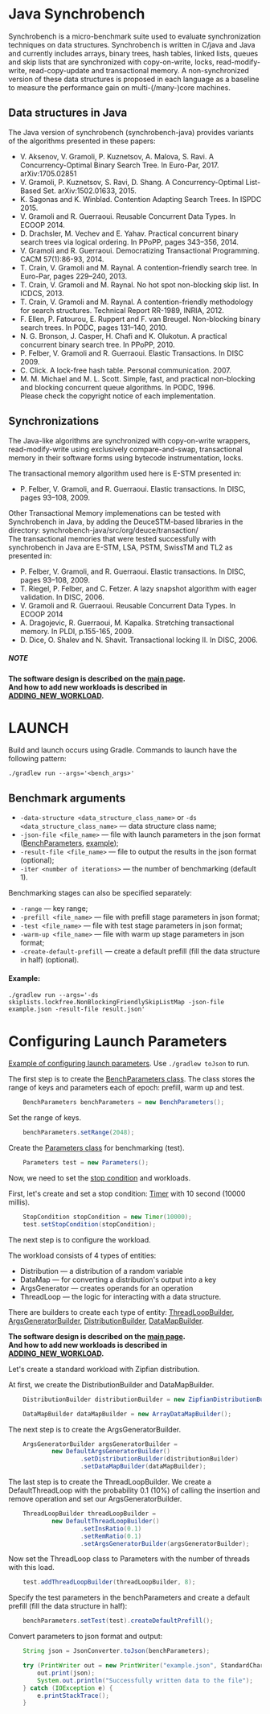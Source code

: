 # Java Synchrobench

Synchrobench is a micro-benchmark suite used to evaluate synchronization
techniques on data structures. Synchrobench is written in C/java and Java and
currently includes arrays, binary trees, hash tables, linked lists, queues and
skip lists that are synchronized with copy-on-write, locks, read-modify-write,
read-copy-update and transactional memory. A non-synchronized version of these
data structures is proposed in each language as a baseline to measure the
performance gain on multi-(/many-)core machines.

## Data structures in Java

The Java version of synchrobench (synchrobench-java) provides variants of the
algorithms presented in these papers:
- V. Aksenov, V. Gramoli, P. Kuznetsov, A. Malova, S. Ravi. A Concurrency-Optimal Binary Search Tree.
  In Euro-Par, 2017. arXiv:1705.02851
- V. Gramoli, P. Kuznetsov, S. Ravi, D. Shang. A Concurrency-Optimal List-Based Set. arXiv:1502.01633, 2015.
- K. Sagonas and K. Winblad. Contention Adapting Search Trees. In ISPDC 2015.
- V. Gramoli and R. Guerraoui. Reusable Concurrent Data Types. In ECOOP 2014.
- D. Drachsler, M. Vechev and E. Yahav. Practical concurrent binary search
  trees via logical ordering. In PPoPP, pages 343–356, 2014.
- V. Gramoli and R. Guerraoui. Democratizing Transactional Programming. CACM
  57(1):86-93, 2014.
- T. Crain, V. Gramoli and M. Raynal. A contention-friendly search tree. In
  Euro-Par, pages 229–240, 2013.
- T. Crain, V. Gramoli and M. Raynal. No hot spot non-blocking skip list. In
  ICDCS, 2013.
- T. Crain, V. Gramoli and M. Raynal. A contention-friendly methodology for
  search structures. Technical Report RR-1989, INRIA, 2012.
- F. Ellen, P. Fatourou, E. Ruppert and F. van Breugel. Non-blocking binary
  search trees. In PODC, pages 131–140, 2010.
- N. G. Bronson, J. Casper, H. Chafi and K. Olukotun. A practical
  concurrent binary search tree. In PPoPP, 2010.
- P. Felber, V. Gramoli and R. Guerraoui. Elastic Transactions. In DISC 2009.
- C. Click. A lock-free hash table. Personal communication. 2007.
- M. M. Michael and M. L. Scott. Simple, fast, and practical non-blocking and
  blocking concurrent queue algorithms. In PODC, 1996.  
  Please check the copyright notice of each implementation.

## Synchronizations

The Java-like algorithms are synchronized with copy-on-write wrappers,
read-modify-write using exclusively compare-and-swap, transactional memory
in their software forms using bytecode instrumentation, locks.

The transactional memory algorithm used here is E-STM presented in:
- P. Felber, V. Gramoli, and R. Guerraoui. Elastic transactions. In DISC, pages
  93–108, 2009.

Other Transactional Memory implemenations can be tested with Synchrobench
in Java, by adding the DeuceSTM-based libraries in the directory:
synchrobench-java/src/org/deuce/transaction/  
The transactional memories that were tested successfully with synchrobench in
Java are E-STM, LSA, PSTM, SwissTM and TL2 as presented in:
- P. Felber, V. Gramoli, and R. Guerraoui. Elastic transactions. In DISC, pages
  93–108, 2009.
- T. Riegel, P. Felber, and C. Fetzer. A lazy snapshot algorithm with eager
  validation. In DISC, 2006.
- V. Gramoli and R. Guerraoui. Reusable Concurrent Data Types. In ECOOP 2014
- A. Dragojevic, R. Guerraoui, M. Kapalka. Stretching transactional memory. In
  PLDI, p.155-165, 2009.
- D. Dice, O. Shalev and N. Shavit. Transactional locking II. In DISC, 2006.


[//]: # (# SETUP)

[//]: # (The project has the following structure:)

[//]: # (```shell)

[//]: # (./src)

[//]: # (├── arrays)

[//]: # (├── contention)

[//]: # (├── hashtables)

[//]: # (├── kotlin)

[//]: # (├── linkedlists)

[//]: # (├── org)

[//]: # (├── queues)

[//]: # (├── skiplists)

[//]: # (└── trees)

[//]: # (```)

[//]: # (The main folders to pay attention to are [ds]&#40;./ds&#41; and [microbench]&#40;./microbench/&#41;. )
[//]: # (The first one stands for data structures - all available for benchmarking data structures are stored there. )
[//]: # (The latter stands for launching benchmarks and there you can specify many arguments, )
[//]: # (in particular, [different workloads]&#40;./WORKLOADS.md&#41;.  )

##### NOTE
[//]: # (**The software design is described in [SOFTWARE_DESIGN]&#40;SOFTWARE_DESIGN.md&#41;.**  )
**The software design is described on the [main page](./../README.md#software-design).**  
**And how to add new workloads is described in [ADDING_NEW_WORKLOAD](ADDING_NEW_WORKLOAD.md).**



[//]: # (Before launching benchmarks for different data structures --- )
[//]: # (it's necessary to build the project, and it can be done with the following command:)

[//]: # (```shell)
[//]: # ()
[//]: # (cd setbench/microbench)
[//]: # (make -j)
[//]: # (```)


# LAUNCH

Build and launch occurs using Gradle.
Commands to launch have the following pattern:

```shell
./gradlew run --args='<bench_args>'
```

## Benchmark arguments

+ `-data-structure <data_structure_class_name>` or `-ds <data_structure_class_name>` — data structure class name;
+ `-json-file <file_name>` — file with launch parameters in the json format
  ([BenchParameters](src/contention/benchmark/workload/BenchParameters.java), [example](src/contention/benchmark/json/JsonExample.java));
+ `-result-file <file_name>` — file to output the results in the json format (optional);
+ `-iter <number of iterations>` — the number of benchmarking (default 1).

Benchmarking stages can also be specified separately:

+ `-range` — key range;
+ `-prefill <file_name>` — file with prefill stage parameters in json format;
+ `-test <file_name>` — file with test stage parameters in json format;
+ `-warm-up <file_name>` — file with warm up stage parameters in json format;
+ `-create-default-prefill` — create a default prefill (fill the data structure in half) (optional).

#### Example:
```shell
./gradlew run --args='-ds skiplists.lockfree.NonBlockingFriendlySkipListMap -json-file example.json -result-file result.json'
```

# Configuring Launch Parameters

[Example of configuring launch parameters](src/contention/benchmark/json/JsonExample.java).
Use `./gradlew toJson` to run.

The first step is to create the [BenchParameters class](src/contention/benchmark/workload/BenchParameters.java).
The class stores the range of keys and parameters each of epoch: prefill, warm up and test.

```java
    BenchParameters benchParameters = new BenchParameters();
```

Set the range of keys.

```java
    benchParameters.setRange(2048);
```

Create the [Parameters class](src/contention/benchmark/workload/Parameters.java) for benchmarking (test).

```java
    Parameters test = new Parameters();
```

Now, we need to set the [stop condition](src/contention/benchmark/workload/stop/condition/StopCondition.java) and workloads.

First, let's create and set a stop condition: [Timer](src/contention/benchmark/workload/stop/condition/Timer.java) with 10 second (10000 millis).

```java
    StopCondition stopCondition = new Timer(10000);
    test.setStopCondition(stopCondition);
```

The next step is to configure the workload.

The workload consists of 4 types of entities:
+ Distribution — a distribution of a random variable
+ DataMap — for converting a distribution's output into a key
+ ArgsGenerator — creates operands for an operation
+ ThreadLoop — the logic for interacting with a data structure.

There are builders to create each type of entity:
[ThreadLoopBuilder](src/contention/benchmark/workload/thread/loops/abstractions/ThreadLoopBuilder.java),
[ArgsGeneratorBuilder](src/contention/benchmark/workload/args/generators/abstractions/ArgsGeneratorBuilder.java),
[DistributionBuilder](src/contention/benchmark/workload/distributions/abstractions/DistributionBuilder.java),
[DataMapBuilder](src/contention/benchmark/workload/data/map/abstractions/DataMapBuilder.java).

[//]: # (**The software design is described in [SOFTWARE_DESIGN]&#40;SOFTWARE_DESIGN.md&#41;.**  )
**The software design is described on the [main page](./../README.md#software-design).**  
**And how to add new workloads is described in [ADDING_NEW_WORKLOAD](ADDING_NEW_WORKLOAD.md).**

Let's create a standard workload with Zipfian distribution.

At first, we create the DistributionBuilder and DataMapBuilder.
```java
    DistributionBuilder distributionBuilder = new ZipfianDistributionBuilder().setAlpha(1.0);

    DataMapBuilder dataMapBuilder = new ArrayDataMapBuilder();
```

The next step is to create the ArgsGeneratorBuilder.
```java
    ArgsGeneratorBuilder argsGeneratorBuilder =
            new DefaultArgsGeneratorBuilder()
                    .setDistributionBuilder(distributionBuilder)
                    .setDataMapBuilder(dataMapBuilder);
```

The last step is to create the ThreadLoopBuilder.
We create a DefaultThreadLoop with the probability 0.1 (10%) of calling the insertion and remove operation
and set our ArgsGeneratorBuilder.
```java
    ThreadLoopBuilder threadLoopBuilder =
            new DefaultThreadLoopBuilder()
                    .setInsRatio(0.1)
                    .setRemRatio(0.1)
                    .setArgsGeneratorBuilder(argsGeneratorBuilder);
```

Now set the ThreadLoop class to Parameters with the number of threads with this load.

[//]: # (Also, as the third parameter, you can specify the cores to which threads should bind &#40;-1 without binding&#41;.)
[//]: # (In our case, the first two threads will not be bound to any core, the 3-th and 4-th threads will bound to the fisrt core, )
[//]: # (the 5-th thread will bound to the second core, and so on)
[//]: # (&#40;The first CPU on the system corresponds to a cpu value of 0, the next CPU corresponds to a cpu value of 1, and so on.&#41;.)
```java
    test.addThreadLoopBuilder(threadLoopBuilder, 8);
```

Specify the test parameters in the benchParameters and create a default prefill (fill the data structure in half):
```java
    benchParameters.setTest(test).createDefaultPrefill();
```

Convert parameters to json format and output:
```java
    String json = JsonConverter.toJson(benchParameters);

    try (PrintWriter out = new PrintWriter("example.json", StandardCharsets.UTF_8)) {
        out.print(json);
        System.out.println("Successfully written data to the file");
    } catch (IOException e) {
        e.printStackTrace();
    }
```

[//]: # (# Troubleshooting)
[//]: # ()
[//]: # (If something breaks after the launch, or there is such a problem:)
[//]: # ()
[//]: # (```shell)
[//]: # (PAPI ERROR: thread 0 unable to add event PAPI_L2_DCM: Permission level does not permit operation)
[//]: # (```)
[//]: # (then the following can help:)
[//]: # ()
[//]: # (```shell)
[//]: # (sudo sysctl kernel.perf_event_paranoid=1)
[//]: # (```)
